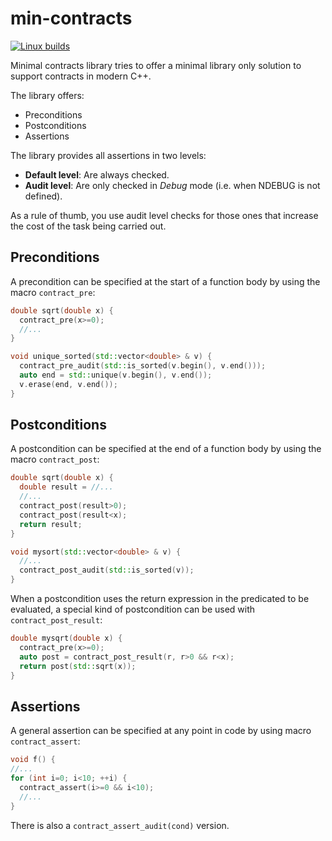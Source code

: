 # min-contracts

[![Linux builds](https://github.com/jdgarciauc3m/min-contracts/actions/workflows/linux.yml/badge.svg)](https://github.com/jdgarciauc3m/min-contracts/actions)

Minimal contracts library tries to offer a minimal library only solution to support contracts in modern C++.

The library offers:
  * Preconditions
  * Postconditions
  * Assertions

The library provides all assertions in two levels:
  * **Default level**: Are always checked.
  * **Audit level**: Are only checked in *Debug* mode (i.e. when NDEBUG is 
    not defined).
    
As a rule of thumb, you use audit level checks for those ones that increase the 
cost of the task being carried out.

## Preconditions

A precondition can be specified at the start of a function body by using the macro `contract_pre`:

```c++
double sqrt(double x) {
  contract_pre(x>=0);
  //...
}

void unique_sorted(std::vector<double> & v) {
  contract_pre_audit(std::is_sorted(v.begin(), v.end()));
  auto end = std::unique(v.begin(), v.end());
  v.erase(end, v.end());
}
```

## Postconditions

A postcondition can be specified at the end of a function body by using the macro `contract_post`:

```c++
double sqrt(double x) {
  double result = //...
  //...
  contract_post(result>0);
  contract_post(result<x);
  return result;
}

void mysort(std::vector<double> & v) {
  //...
  contract_post_audit(std::is_sorted(v));
}
```

When a postcondition uses the return expression in the predicated to be evaluated,
a special kind of postcondition can be used with `contract_post_result`:

```c++
double mysqrt(double x) {
  contract_pre(x>=0);
  auto post = contract_post_result(r, r>0 && r<x);
  return post(std::sqrt(x));
}
```

## Assertions

A general assertion can be specified at any point in code by using macro `contract_assert`:

```c++
void f() {
//...
for (int i=0; i<10; ++i) {
  contract_assert(i>=0 && i<10);
  //...
}
```

There is also a `contract_assert_audit(cond)` version.
